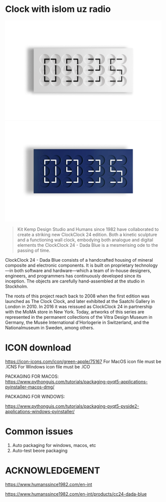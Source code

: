 # Clock with islom uz radio


![Clock](assets/CC24_White_64240f4e-2f0b-47a7-a354-f81e26e3cf91.png)
![Clock](assets/CC24_Dada_Blue.png)

> Kit Kemp Design Studio and Humans since 1982 have collaborated to create a striking new ClockClock 24 edition. Both a kinetic sculpture and a functioning wall clock, embodying both analogue and digital elements the ClockClock 24 - Dada Blue is a mesmerising ode to the passing of time.

ClockClock 24 - Dada Blue consists of a handcrafted housing of mineral composite and electronic components. It is built on proprietary technology—in both software and hardware—which a team of in-house designers, engineers, and programmers has continuously developed since its inception. The objects are carefully hand-assembled at the studio in Stockholm.

The roots of this project reach back to 2008 when the first edition was launched as The Clock Clock, and later exhibited at the Saatchi Gallery in London in 2010. In 2016 it was reissued as ClockClock 24 in partnership with the MoMA store in New York. Today, artworks of this series are represented in the permanent collections of the Vitra Design Museum in Germany, the Musée International d'Horlogerie in Switzerland, and the Nationalmuseum in Sweden, among others.


# ICON download
https://icon-icons.com/icon/green-apple/75167
For MacOS icon file must be .ICNS
For Windows icon file must be .ICO

PACKAGING FOR MACOS:
https://www.pythonguis.com/tutorials/packaging-pyqt5-applications-pyinstaller-macos-dmg/


PACKAGING FOR WINDOWS:

https://www.pythonguis.com/tutorials/packaging-pyqt5-pyside2-applications-windows-pyinstaller/

# Common issues

1) Auto packaging for windows, macos, etc
2) Auto-test beore packaging

# ACKNOWLEDGEMENT
https://www.humanssince1982.com/en-int

https://www.humanssince1982.com/en-int/products/cc24-dada-blue